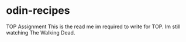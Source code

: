 # odin-recipes
TOP Assignment
This is the read me im required to write for TOP.
Im still watching The Walking Dead.